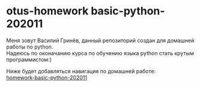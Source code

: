 # otus-homework basic-python-202011
Меня зовут Василий Гринёв, данный репозиторий создан для домашней работы по python.  
Надеюсь по оконачанию курса по обучению языка python стать крутым программистом:)  
  
Ниже будет добавляться навигация по домашней работе:  
[homework-basic-python-202011](https://github.com/Shoggahhh/otus-homework/tree/homework)
